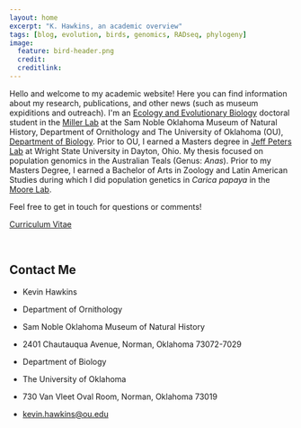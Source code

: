 ```yaml
---
layout: home
excerpt: "K. Hawkins, an academic overview"
tags: [blog, evolution, birds, genomics, RADseq, phylogeny]
image:
  feature: bird-header.png 
  credit: 
  creditlink: 
---
```


Hello and welcome to my academic website! Here you can find information about my research, publications, and other news (such as museum expiditions and outreach). I'm an [Ecology and Evolutionary Biology](http://www.ou.edu/eeb/) doctoral student in the [Miller Lab](http://mj-miller.net/) at the Sam Noble Oklahoma Museum of Natural History, Department of Ornithology and The University of Oklahoma (OU), [Department of Biology](http://www.ou.edu/cas/biology.html). Prior to OU, I earned a Masters degree in [Jeff Peters Lab](http://people.wright.edu/jeffrey.peters) at Wright State University in Dayton, Ohio. My thesis focused on population genomics in the Australian Teals (Genus: _Anas_). Prior to my Masters Degree, I earned a Bachelor of Arts in Zoology and Latin American Studies during which I did population genetics in _Carica papaya_ in the [Moore Lab](https://miamioh.edu/cas/academics/departments/biology/about/faculty/moore/index.html). 

Feel free to get in touch for questions or comments!

<div markdown="0"><a href="http://kkhawkins.github.io/images/CV/HawkinsKKCV.PDFs" class="btn">Curriculum Vitae</a></div>

&nbsp;
 
## Contact Me
* Kevin Hawkins
* Department of Ornithology
* Sam Noble Oklahoma Museum of Natural History
* 2401 Chautauqua Avenue, Norman, Oklahoma 73072-7029

* Department of Biology
* The University of Oklahoma
* 730 Van Vleet Oval Room, Norman, Oklahoma 73019
* kevin.hawkins@ou.edu



